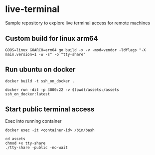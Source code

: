 # live-terminal
Sample repository to explore live terminal access for remote machines

## Custom build for linux arm64 
```
GOOS=linux GOARCH=arm64 go build -x -v -mod=vendor -ldflags "-X main.version=1 -w -s" -o "tty-share"
```

## Run ubuntu on docker
```
docker build -t ssh_on_docker . 

docker run -dit -p 3000:22 -v $(pwd)/assets:/assets ssh_on_docker:latest
```

## Start public terminal access
Exec into running container
```
docker exec -it <container-id> /bin/bash
```

```
cd assets
chmod +x tty-share
./tty-share -public -no-wait
```